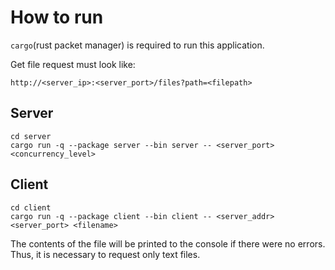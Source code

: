 # How to run

`cargo`(rust packet manager) is required to run this application.

Get file request must look like:
```http request
http://<server_ip>:<server_port>/files?path=<filepath>
```


## Server

```shell
cd server
cargo run -q --package server --bin server -- <server_port> <concurrency_level>
```
## Client
```shell
cd client
cargo run -q --package client --bin client -- <server_addr> <server_port> <filename>
```
The contents of the file will be printed to the console if there were no errors. Thus, it is necessary to request only text files.